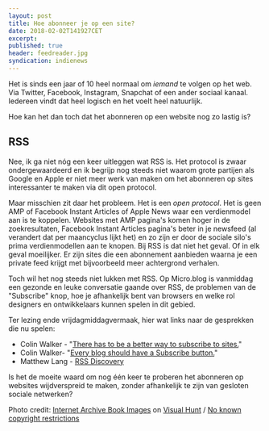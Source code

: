 ```yaml
---
layout: post
title: Hoe abonneer je op een site?
date: 2018-02-02T141927CET
excerpt:
published: true
header: feedreader.jpg
syndication: indienews
---
```

Het is sinds een jaar of 10 heel normaal om _iemand_ te volgen op het web. Via Twitter, Facebook, Instagram, Snapchat of een ander sociaal kanaal. Iedereen vindt dat heel logisch en het voelt heel natuurlijk. 

Hoe kan het dan toch dat het abonneren op een website nog zo lastig is?

## RSS
Nee, ik ga niet nóg een keer uitleggen wat RSS is. Het protocol is zwaar ondergewaardeerd en ik begrijp nog steeds niet waarom grote partijen als Google en Apple er niet meer werk van maken om het abonneren op sites interessanter te maken via dit open protocol.

Maar misschien zit daar het probleem. Het is een *open protocol*. Het is geen AMP of Facebook Instant Articles of Apple News waar een verdienmodel aan is te koppelen. Websites met AMP pagina's komen hoger in de zoekresultaten, Facebook Instant Articles pagina's beter in je newsfeed (al verandert dat per maancyclus lijkt het) en zo zijn er door de sociale silo's prima verdienmodellen aan te knopen. Bij RSS is dat niet het geval. Of in elk geval moeilijker. Er zijn sites die een abonnement aanbieden waarna je een private feed krijgt met bijvoorbeeld meer achtergrond verhalen. 

Toch wil het nog steeds niet lukken met RSS. Op Micro.blog is vanmiddag een gezonde en leuke conversatie gaande over RSS, de problemen van de "Subscribe" knop, hoe je afhankelijk bent van browsers en welke rol designers en ontwikkelaars kunnen spelen in dit gebied. 

Ter lezing ende vrijdagmiddagvermaak, hier wat links naar de gesprekken die nu spelen:

* Colin Walker - "[There has to be a better way to subscribe to sites.][1]"
* Colin Walker- "[Every blog should have a Subscribe button.][2]"
* Matthew Lang - [RSS Discovery][3]

Is het de moeite waard om nog één keer te proberen het abonneren op websites wijdverspreid te maken, zonder afhankelijk te zijn van gesloten sociale netwerken?

Photo credit: <a href="https://visualhunt.com/author/eb7677">Internet Archive Book Images</a> on <a href="https://visualhunt.com/re/816942">Visual Hunt</a> / <a href="http://flickr.com/commons/usage/"> No known copyright restrictions</a>

[1]:	https://colinwalker.blog/02-02-2018-1241/
[2]:	https://colinwalker.blog/02-02-2018-0916/
[3]:	http://mattisms.blog/2018/02/02/rss-discovery.html